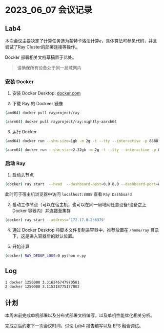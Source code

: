 # 2023_06_07 会议记录
## Lab4 
本次会议主要决定了计算任务选为蒙特卡洛法计算$e$，具体算法可参见代码，并且尝试了Ray Cluster的部署连接等操作。

Docker 部署相关文档草稿置于此处。

> 请确保所有设备处于同一局域网内

### 安装 Docker
1. 安装 Docker Desktop: [docker.com](https://www.docker.com/)

2. 下载 Ray 的 Dockeer 镜像

```bash
(amd64) docker pull rayproject/ray

(aarm64) docker pull rayproject/ray:nightly-aarch64
```

3. 运行 Docker

```bash
(amd64) docker run --shm-size=1gb -m 2g -t --tty --interactive -p 8888:8888 -p 6379:6379 rayproject/ray

(aarm64) docker run --shm-size=2.32gb -m 2g -t --tty --interactive -p 8888:8888 -p 6379:6379 rayproject/ray:nightly-aarch64
```

### 启动 Ray
1. 启动头节点
```bash
(docker) ray start  --head  --dashboard-host=0.0.0.0 --dashboard-port=8888
```
此时可于宿主机浏览器中访问 `localhost:8888` 查看 ```Ray Dashboard```

2. 启动工作节点（可以在宿主机，也可以在同一局域网任意设备/设备之上 Docker 容器内）并连接至集群
```bash
(docker) ray start --address='172.17.0.2:6379'
```

4. 通过 Docker Desktop 将脚本文件复制进容器中，推荐放置在 `/home/ray` 目录下，这是进入容器后的默认位置。

3. 开始计算
```bash
(docker) RAY_DEDUP_LOGS=0 python e.py
```


## Log
```
1 docker 1250000 3.316246747970581
2 docker 1250000 3.115318775177002
```

## 计划
本周末前完成单机部署以及分布式部署文档编写，以及单机性能优化相关分析。

完成之后约定下一次会议时间，讨论 Lab4 报告编写以及 EFS 融合调试。